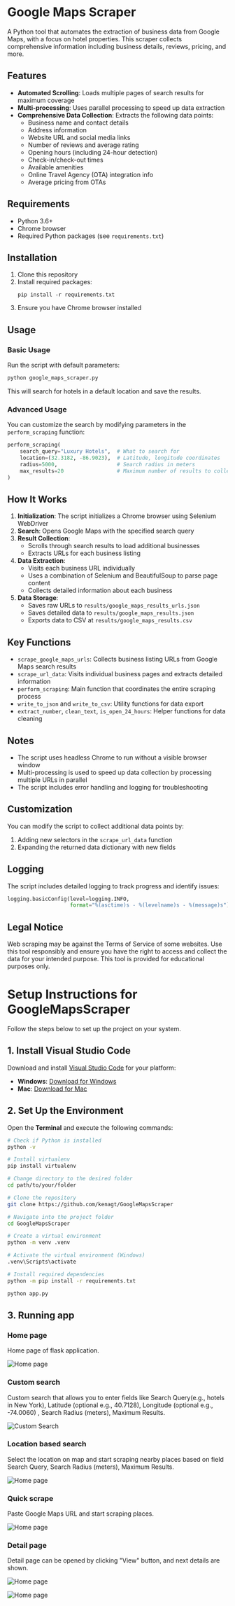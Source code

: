 # Google Maps Scraper

A Python tool that automates the extraction of business data from Google Maps, with a focus on hotel properties. This scraper collects comprehensive information including business details, reviews, pricing, and more.

## Features

- **Automated Scrolling**: Loads multiple pages of search results for maximum coverage
- **Multi-processing**: Uses parallel processing to speed up data extraction
- **Comprehensive Data Collection**: Extracts the following data points:
  - Business name and contact details
  - Address information
  - Website URL and social media links
  - Number of reviews and average rating
  - Opening hours (including 24-hour detection)
  - Check-in/check-out times
  - Available amenities
  - Online Travel Agency (OTA) integration info
  - Average pricing from OTAs

## Requirements

- Python 3.6+
- Chrome browser
- Required Python packages (see `requirements.txt`)

## Installation

1. Clone this repository
2. Install required packages:
   ```
   pip install -r requirements.txt
   ```
3. Ensure you have Chrome browser installed

## Usage

### Basic Usage

Run the script with default parameters:

```python
python google_maps_scraper.py
```

This will search for hotels in a default location and save the results.

### Advanced Usage

You can customize the search by modifying parameters in the `perform_scraping` function:

```python
perform_scraping(
    search_query="Luxury Hotels",  # What to search for
    location=(32.3182, -86.9023),  # Latitude, longitude coordinates
    radius=5000,                   # Search radius in meters
    max_results=20                 # Maximum number of results to collect
)
```

## How It Works

1. **Initialization**: The script initializes a Chrome browser using Selenium WebDriver
2. **Search**: Opens Google Maps with the specified search query
3. **Result Collection**: 
   - Scrolls through search results to load additional businesses
   - Extracts URLs for each business listing
4. **Data Extraction**:
   - Visits each business URL individually
   - Uses a combination of Selenium and BeautifulSoup to parse page content
   - Collects detailed information about each business
5. **Data Storage**:
   - Saves raw URLs to `results/google_maps_results_urls.json`
   - Saves detailed data to `results/google_maps_results.json`
   - Exports data to CSV at `results/google_maps_results.csv`

## Key Functions

- `scrape_google_maps_urls`: Collects business listing URLs from Google Maps search results
- `scrape_url_data`: Visits individual business pages and extracts detailed information
- `perform_scraping`: Main function that coordinates the entire scraping process
- `write_to_json` and `write_to_csv`: Utility functions for data export
- `extract_number`, `clean_text`, `is_open_24_hours`: Helper functions for data cleaning

## Notes

- The script uses headless Chrome to run without a visible browser window
- Multi-processing is used to speed up data collection by processing multiple URLs in parallel
- The script includes error handling and logging for troubleshooting

## Customization

You can modify the script to collect additional data points by:

1. Adding new selectors in the `scrape_url_data` function
2. Expanding the returned data dictionary with new fields

## Logging

The script includes detailed logging to track progress and identify issues:

```python
logging.basicConfig(level=logging.INFO,
                    format="%(asctime)s - %(levelname)s - %(message)s")
```

## Legal Notice

Web scraping may be against the Terms of Service of some websites. Use this tool responsibly and ensure you have the right to access and collect the data for your intended purpose. This tool is provided for educational purposes only.

# Setup Instructions for GoogleMapsScraper

Follow the steps below to set up the project on your system.

## 1. Install Visual Studio Code
Download and install [Visual Studio Code](https://code.visualstudio.com/) for your platform:
- **Windows**: [Download for Windows](https://code.visualstudio.com/download)
- **Mac**: [Download for Mac](https://code.visualstudio.com/download)

## 2. Set Up the Environment

Open the **Terminal** and execute the following commands:

```bash
# Check if Python is installed
python -v

# Install virtualenv
pip install virtualenv

# Change directory to the desired folder
cd path/to/your/folder

# Clone the repository
git clone https://github.com/kenagt/GoogleMapsScraper

# Navigate into the project folder
cd GoogleMapsScraper

# Create a virtual environment
python -m venv .venv

# Activate the virtual environment (Windows)
.venv\Scripts\activate

# Install required dependencies
python -m pip install -r requirements.txt

python app.py
```

## 3. Running app

### Home page
Home page of flask application.

![Home page](screenshots/home_page.png)


### Custom search
Custom search that allows you to enter fields like Search Query(e.g., hotels in New York), Latitude (optional e.g., 40.7128), Longitude (optional e.g., -74.0060) , Search Radius (meters), Maximum Results.

![Custom Search](screenshots/custom_search.png)


### Location based search
Select the location on map and start scraping nearby places based on field Search Query, Search Radius (meters), Maximum Results.

![Home page](screenshots/location_based_search.png)


### Quick scrape
Paste Google Maps URL and start scraping places.

![Home page](screenshots/custom_search.png)


### Detail page
Detail page can be opened by clicking "View" button, and next details are shown.

![Home page](screenshots/details1.png)

![Home page](screenshots/details2.png)